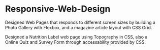 # Responsive-Web-Design

Designed Web Pages that responds to different screen sizes by building a Photo Gallery with Flexbox, and a
magazine article layout with CSS Grid.


Designed a Nutrition Label web page using Topography in CSS, also a Online Quiz and Survey Form through
accessability provided by CSS.
